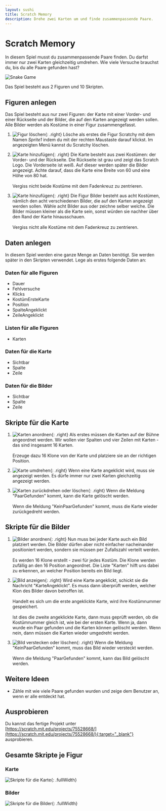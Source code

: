 ```yaml
---
layout: sushi
title: Scratch Memory
description: Drehe zwei Karten um und finde zusammenpassende Paare.
---
```


# Scratch Memory

In diesem Spiel musst du zusammenpassende Paare finden. Du darfst immer nur zwei Karten gleichzeitig umdrehen. Wie viele Versuche brauchst du, bis du alle Paare gefunden hast?

<p class="center"><img alt="Snake Game" src="scratch-memory/memory-game.png" /></p>

Das Spiel besteht aus 2 Figuren und 10 Skripten.

## Figuren anlegen

Das Spiel besteht aus nur zwei Figuren: der Karte mit einer Vorder- und einer Rückseite und der Bilder, die auf den Karten angezeigt werden sollen. 
Alle Bilder werden als Kostüme in einer Figur zusammengefasst.

1. ![Figur löschen](scratch-memory/figur-loeschen.png){: .right}
Lösche als erstes die Figur Scratchy mit dem Namen *Sprite1* indem du mit der rechten Maustaste darauf klickst. 
Im angezeigten Menü kannst du Scratchy löschen.

2. ![Karte hinzufügen](scratch-memory/figur-karte.png){: .right}
Die Karte besteht aus zwei Kostümen: der Vorder- und der Rückseite. Die Rückseite ist grau und zeigt das Scratch Logo. Die Vorderseite ist weiß. Auf dieser werden später die Bilder angezeigt. 
Achte darauf, dass die Karte eine Breite von 60 und eine Höhe von 80 hat.<br/><br/>
Vergiss nicht beide Kostüme mit dem Fadenkreuz zu zentrieren.

3. ![Karte hinzufügen](scratch-memory/figur-bilder.png){: .right}
Die Figur Bilder besteht aus acht Kostümen, nämlich den acht verschiedenen Bilder, die auf den Karten angezeigt werden sollen. Wähle acht Bilder aus oder zeichne selber welche. 
Die Bilder müssen kleiner als die Karte sein, sonst würden sie nachher über den Rand der Karte hinausschauen.<br/><br/>
Vergiss nicht alle Kostüme mit dem Fadenkreuz zu zentrieren.

## Daten anlegen

In diesem Spiel werden eine ganze Menge an Daten benötigt. Sie werden später in den Skripten verwendet. Lege als erstes folgende Daten an:

### Daten für alle Figuren

* Dauer
* Fehlversuche
* Klicks
* KostümErsteKarte
* Position
* SpalteAngeklickt
* ZeileAngeklickt


### Listen für alle Figuren

* Karten

### Daten für die Karte

* Sichtbar
* Spalte
* Zeile

### Daten für die Bilder

* Sichtbar
* Spalte
* Zeile

## Skripte für die Karte
1. ![Karten anordnen](scratch-memory/karten-anordnen.png){: .right}
Als erstes müssen die Karten auf der Bühne angeordnet werden. Wir wollen vier Spalten und vier Zeilen mit Karten - das sind insgesamt 16 Karten.<br/><br/>
Erzeuge dazu 16 Klone von der Karte und platziere sie an der richtigen Position.

1. ![Karte umdrehen](scratch-memory/karten-umdrehen.png){: .right}
Wenn eine Karte angeklickt wird, muss sie angezeigt werden. Es dürfe immer nur zwei Karten gleichzeitig angezeigt werden.

1. ![Karten zurückdrehen oder löschen](scratch-memory/karten-zurueckdrehen-oder-loeschen.png){: .right}
Wenn die Meldung "PaarGefunden" kommt, kann die Karte gelöscht werden.<br/><br/>
Wenn die Meldung "KeinPaarGefunden" kommt, muss die Karte wieder zurückgedreht werden.

## Skripte für die Bilder

1. ![Bilder anordnen](scratch-memory/bilder-anordnen.png){: .right}
Nun muss bei jeder Karte auch ein Bild platziert werden. Die Bilder dürfen aber nicht einfacher nacheinander positioniert werden, sondern sie müssen per Zufallszahl verteilt werden.<br /><br />
Es werden 16 Klone erstellt - zwei für jedes Kostüm. Die Klone werden zufällig an den 16 Position angeordnet. Die Liste "Karten" hilft uns dabei zu erkennen, 
an welcher Position bereits ein Bild liegt.

1. ![Bild anzeigen](scratch-memory/bild-anzeigen.png){: .right}
Wird eine Karte angeklickt, schickt sie die Nachricht "KarteAngeklickt". Es muss dann überprüft werden, welcher Klon des Bilder davon betroffen ist.<br/><br/>
Handelt es sich um die erste angeklickte Karte, wird ihre Kostümnummer gespeichert.<br/><br/>
Ist dies die zweite angeklickte Karte, dann muss geprüft werden, ob die Kostümnummer gleich ist, wie bei der ersten Karte. Wenn ja, dann wurde ein Paar gefunden und die Karten können gelöscht werden. 
Wenn nein, dann müssen die Karten wieder umgedreht werden.

1. ![Bild verstecken oder löschen](scratch-memory/bild-verstecken-oder-loeschen.png){: .right}
Wenn die Meldung "KeinPaarGefunden" kommt, muss das Bild wieder versteckt werden.<br/><br/>
Wenn die Meldung "PaarGefunden" kommt, kann das Bild gelöscht werden.

## Weitere Ideen
* Zähle mit wie viele Paare gefunden wurden und zeige dem Benutzer an, wenn er alle entdeckt hat.

## Ausprobieren

Du kannst das fertige Projekt unter [https://scratch.mit.edu/projects/75528668/](https://scratch.mit.edu/projects/75528668/){:target="_blank"} ausprobieren.

<h2 class="page-break-before">Gesamte Skripte je Figur</h2>

### Karte

![Skripte für die Karte](scratch-memory/skripte-karte.png){: .fullWidth}

<h3 class="page-break-before">Bilder</h3>

![Skripte für die Bilder](scratch-memory/skripte-bilder.png){: .fullWidth}
